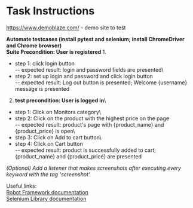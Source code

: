 # Task Instructions
https://www.demoblaze.com/ - demo site to test


__Automate testcases (install pytest and selenium; install ChromeDriver and Chrome browser)__\
__Suite Precondition: User is registered__
1.   
- step 1: click login button\
-- expected result: login and password fields are presented\
- step 2: set up login and password and click login button\
-- expected result: Log out button is presented;  Welcome {username} message is presented

2. __test precondition: User is logged in__\
- step 1: Click on Monitors category\
- step 2: Click on the product with the highest price on the page\
-- expected result: product's page with {product_name} and {product_price} is open\
- step 3: Click on Add to cart button\
- step 4: Click on Cart button\
-- expected result: product is successfully added to cart; {product_name} and {product_price} are presented

*(Optional)
Add a listener that makes screenshots after executing every keyword with the tag 'screenshot'.*

Useful links:\
[Robot Framework documentation](https://robotframework.org/robotframework/latest/RobotFrameworkUserGuide.html)\
[Selenium Library documentation](https://robotframework.org/SeleniumLibrary/SeleniumLibrary.html)